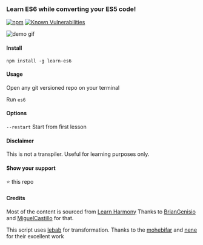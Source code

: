 ### Learn ES6 while converting your ES5 code!

[![npm](https://img.shields.io/npm/v/learn-es6.svg?maxAge=3600)](https://www.npmjs.com/package/learn-es6)
[![Known
Vulnerabilities](https://snyk.io/test/npm/learn-es6/badge.svg)](https://snyk.io/test/npm/learn-es6)

![demo gif](https://raw.githubusercontent.com/siddharthkp/learn-es6/master/demo.gif)

#### Install

`npm install -g learn-es6`

#### Usage

Open any git versioned repo on your terminal

Run `es6`

#### Options

`--restart`    Start from first lesson

#### Disclaimer

This is not a transpiler. Useful for learning purposes only.

#### Show your support

⭐ this repo

#### Credits

Most of the content is sourced from [Learn Harmony](learnharmony.org)
Thanks to [BrianGenisio](https://github.com/BrianGenisio) and [MiguelCastillo](https://github.com/MiguelCastillo) for that.

This script uses [lebab](https://github.com/mohebifar/lebab) for transformation.
Thanks to the [mohebifar](https://github.com/mohebifar) and [nene](https://github.com/nene) for their excellent work
